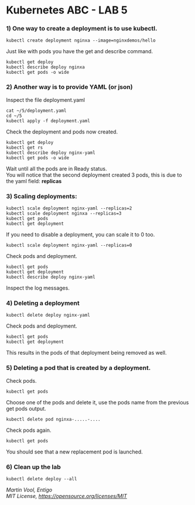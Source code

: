 # Kubernetes ABC - LAB 5

### 1) One way to create a deployment is to use kubectl.

```
kubectl create deployment nginxa --image=nginxdemos/hello
```

Just like with pods you have the get and describe command.

```
kubectl get deploy
kubectl describe deploy nginxa
kubectl get pods -o wide
```

### 2) Another way is to provide YAML (or json)
Inspect the file deployment.yaml

```
cat ~/5/deployment.yaml
cd ~/5
kubectl apply -f deployment.yaml
```

Check the deployment and pods now created.

```
kubectl get deploy
kubectl get rs
kubectl describe deploy nginx-yaml
kubectl get pods -o wide
```

Wait until all the pods are in Ready status.<br/>
You will notice that the second deployment created 3 pods, this is due to the yaml field: **replicas**

### 3) Scaling deployments:

```
kubectl scale deployment nginx-yaml --replicas=2
kubectl scale deployment nginxa --replicas=3
kubectl get pods 
kubectl get deployment
```

If you need to disable a deployment, you can scale it to 0 too.

```
kubectl scale deployment nginx-yaml --replicas=0
```

Check pods and deployment.

```
kubectl get pods
kubectl get deployment
kubectl describe deploy nginx-yaml
```

Inspect the log messages.

### 4) Deleting a deployment

```
kubectl delete deploy nginx-yaml
```

Check pods and deployment.

```
kubectl get pods
kubectl get deployment
```

This results in the pods of that deployment being removed as well.

### 5) Deleting a pod that is created by a deployment.
Check pods.

```
kubectl get pods
```

Choose one of the pods and delete it, use the pods name from the previous get pods output.

```
kubectl delete pod nginxa-.....-.... 
```

Check pods again.

```
kubectl get pods
```

You should see that a new replacement pod is launched.

### 6) Clean up the lab

```
kubectl delete deploy --all
```

*Martin Vool, Entigo* </br>
*MIT License, https://opensource.org/licenses/MIT*
